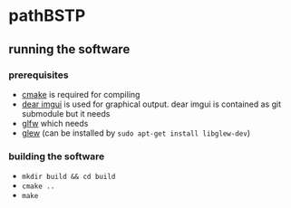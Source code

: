# pathBSTP

## running the software

### prerequisites
- [cmake](https://cmake.org/) is required for compiling
- [dear imgui](https://github.com/ocornut/imgui) is used for graphical output. dear imgui is contained as git submodule but it needs
- [glfw](https://www.glfw.org/) which needs
- [glew](https://github.com/nigels-com/glew) (can be installed by `sudo apt-get install libglew-dev`)

### building the software
- `mkdir build && cd build`
- `cmake ..`
- `make`

